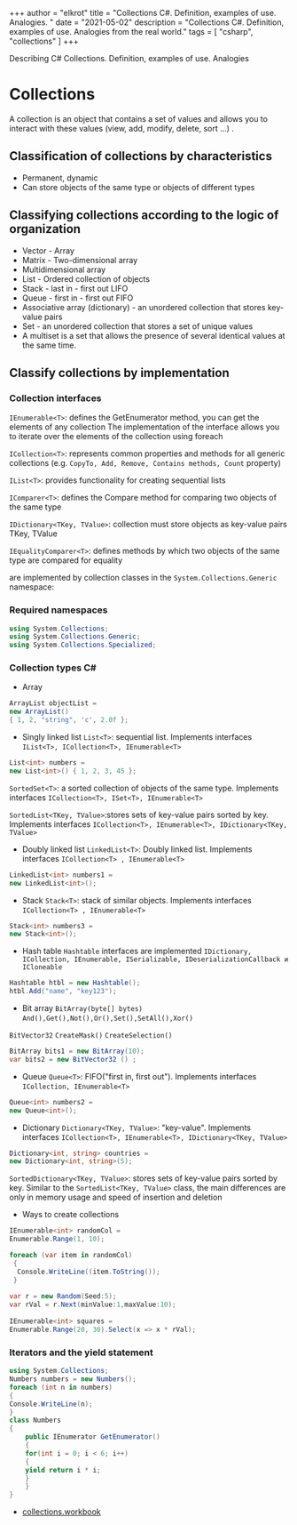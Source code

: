 +++
author = "elkrot"
title = "Collections C#. Definition, examples of use. Analogies. "
date = "2021-05-02"
description = "Collections C#. Definition, examples of use. Analogies from the real world."
tags = [
    "csharp",
	"collections"
]
+++

Describing C# Collections. Definition, examples of use. Analogies  <!--more-->

# Collections

A collection is an object that contains a set of values and allows you to interact with these values (view, add, modify, delete, sort ...) . 


## Classification of collections by characteristics

- Permanent, dynamic
- Can store objects of the same type or objects of different types
  
## Classifying collections according to the logic of organization

  - Vector - Array
  - Matrix - Two-dimensional array
  - Multidimensional array
  - List - Ordered collection of objects
  - Stack - last in - first out LIFO
  - Queue - first in - first out FIFO
  - Associative array (dictionary) - an unordered collection that stores key-value pairs
  - Set - an unordered collection that stores a set of unique values
  - A multiset is a set that allows the presence of several identical values at the same time.
	
## Classify collections by implementation

### Collection interfaces

`IEnumerable<T>`: defines the GetEnumerator method, you can get the elements of any collection The implementation of the interface allows you to iterate over the elements of the collection using foreach

`ICollection<T>`: represents common properties and methods for all generic collections (e.g. `CopyTo, Add, Remove, Contains methods, Count` property)

`IList<T>`: provides functionality for creating sequential lists

`IComparer<T>`: defines the Compare method for comparing two objects of the same type

`IDictionary<TKey, TValue>`: collection must store objects as key-value pairs TKey, TValue

`IEqualityComparer<T>`: defines methods by which two objects of the same type are compared for equality

are implemented by collection classes in the `System.Collections.Generic` namespace:
 
### Required namespaces

```csharp
using System.Collections;
using System.Collections.Generic;
using System.Collections.Specialized;
```

### Collection types C#

- Array
 
```csharp
ArrayList objectList = 
new ArrayList() 
{ 1, 2, "string", 'c', 2.0f };
```

- Singly linked list
`List<T>`: sequential list. Implements interfaces `IList<T>, ICollection<T>, IEnumerable<T>` 

```csharp
List<int> numbers = 
new List<int>() { 1, 2, 3, 45 };
``` 
 
`SortedSet<T>`: a sorted collection of objects of the same type. Implements interfaces `ICollection<T>, ISet<T>, IEnumerable<T>`

`SortedList<TKey, TValue>`:stores sets of key-value pairs sorted by key. Implements interfaces `ICollection<T>, IEnumerable<T>, IDictionary<TKey, TValue>`

- Doubly linked list
`LinkedList<T>`: Doubly linked list. Implements interfaces `ICollection<T> , IEnumerable<T>`

```csharp
LinkedList<int> numbers1 = 
new LinkedList<int>();
```

- Stack
`Stack<T>`: stack of similar objects. Implements interfaces `ICollection<T> , IEnumerable<T>`
```csharp
Stack<int> numbers3 = 
new Stack<int>();
```
- Hash table
`Hashtable` interfaces are implemented `IDictionary, ICollection, IEnumerable, ISerializable, IDeserializationCallback и ICloneable`
```csharp
Hashtable htbl = new Hashtable();
htbl.Add("name", "key123");
```
- Bit array
`BitArray(byte[] bytes)`
`And(),Get(),Not(),Or(),Set(),SetAll(),Xor()`

`BitVector32`
`CreateMask()`
`CreateSelection()`
 
```csharp
BitArray bits1 = new BitArray(10);
var bits2 = new BitVector32 () ;
```
 
- Queue
`Queue<T>`: FIFO("first in, first out"). Implements interfaces `ICollection, IEnumerable<T>`
```csharp
Queue<int> numbers2 = 
new Queue<int>();
```
 
- Dictionary 
`Dictionary<TKey, TValue>`: "key-value". Implements interfaces `ICollection<T>, IEnumerable<T>, IDictionary<TKey, TValue>`
```csharp
Dictionary<int, string> countries = 
new Dictionary<int, string>(5);
```
`SortedDictionary<TKey, TValue>`: stores sets of key-value pairs sorted by key. Similar to the `SortedList<TKey, TValue>` class, the main differences are only in memory usage and speed of insertion and deletion
 
- Ways to create collections
```csharp
IEnumerable<int> randomCol =
Enumerable.Range(1, 10);

foreach (var item in randomCol)
 {
  Console.WriteLine((item.ToString());
 }
		
var r = new Random(Seed:5); 
var rVal = r.Next(minValue:1,maxValue:10);
		
IEnumerable<int> squares =
Enumerable.Range(20, 30).Select(x => x * rVal);		
```

### Iterators and the yield statement

```csharp
using System.Collections;
Numbers numbers = new Numbers();
foreach (int n in numbers)
{
Console.WriteLine(n);
}
class Numbers
{
	public IEnumerator GetEnumerator()
	{
	for(int i = 0; i < 6; i++)
	{
	yield return i * i;
	}
	}
}
```
- [collections.workbook](https://drive.google.com/file/d/1X4LkJRAIRowx8Ge7WdH4FvUzrM1YrJRl/view?usp=sharing)